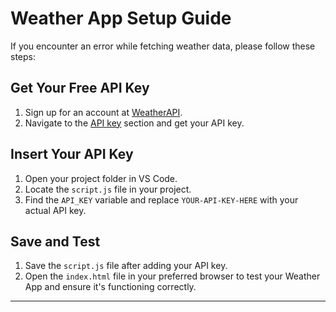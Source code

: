 # Weather App Setup Guide

If you encounter an error while fetching weather data, please follow these steps:

## Get Your Free API Key
1. Sign up for an account at [WeatherAPI](https://www.weatherapi.com/signup.aspx).
2. Navigate to the [API key](https://www.weatherapi.com/my) section and get your API key.

## Insert Your API Key
1. Open your project folder in VS Code.
2. Locate the `script.js` file in your project.
3. Find the `API_KEY` variable and replace `YOUR-API-KEY-HERE` with your actual API key.

## Save and Test
1. Save the `script.js` file after adding your API key.
2. Open the `index.html` file in your preferred browser to test your Weather App and ensure it's functioning correctly.

---

